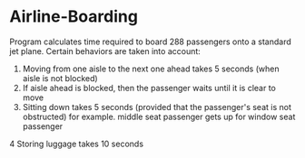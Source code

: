# Airline-Boarding

Program calculates time required to board 288 passengers onto a standard jet plane. Certain behaviors are taken into account:

1. Moving from one aisle to the next one ahead takes 5 seconds (when aisle is not blocked)
2. If aisle ahead is blocked, then the passenger waits until it is clear to move
3. Sitting down takes 5 seconds (provided that the passenger's seat is not obstructed)
  for example. middle seat passenger gets up for window seat passenger

4 Storing luggage takes 10 seconds
